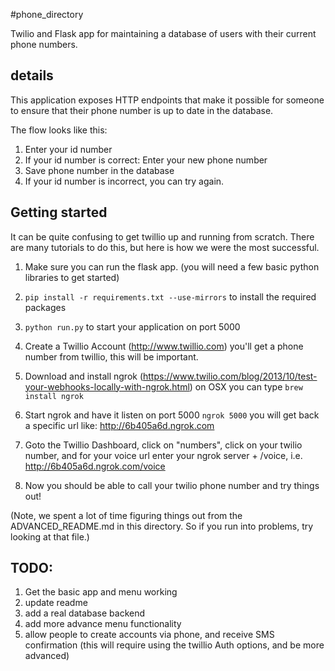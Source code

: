 #phone_directory

Twilio and Flask app for maintaining a database of users with their current phone numbers.


## details

This application exposes HTTP endpoints that make it possible for someone to ensure that their phone number is up to date in the database.

The flow looks like this:

1. Enter your id number
2. If your id number is correct: Enter your new phone number
3. Save phone number in the database
4. If your id number is incorrect, you can try again.

## Getting started

It can be quite confusing to get twillio up and running from scratch.  There are many tutorials to do this, but here is how we were the most successful.

1. Make sure you can run the flask app. (you will need a few basic python libraries to get started)
2. `pip install -r requirements.txt --use-mirrors` to install the required packages
3. `python run.py` to start your application on port 5000
4. Create a Twillio Account (http://www.twillio.com) you'll get a phone number from twillio, this will be important.
5. Download and install ngrok (https://www.twilio.com/blog/2013/10/test-your-webhooks-locally-with-ngrok.html) on OSX you can type `brew install ngrok`

6. Start ngrok and have it listen on port 5000 `ngrok 5000` you will get back a specific url like: http://6b405a6d.ngrok.com
7. Goto the Twillio Dashboard, click on "numbers", click on your twilio number, and for your voice url enter your ngrok server + /voice, i.e. http://6b405a6d.ngrok.com/voice

8. Now you should be able to call your twilio phone number and try things out!

(Note, we spent a lot of time figuring things out from the ADVANCED_README.md in this directory.  So if you run into problems, try looking at that file.)

## TODO:

1. Get the basic app and menu working
2. update readme
3. add a real database backend
4. add more advance menu functionality
5. allow people to create accounts via phone, and receive SMS confirmation (this will require using the twillio Auth options, and be more advanced)



